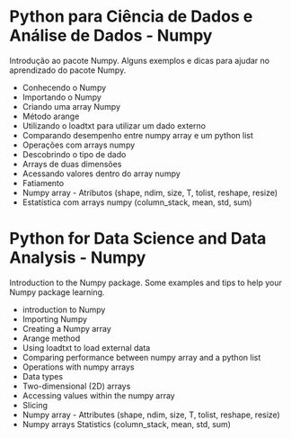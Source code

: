 # Python para Ciência de Dados e Análise de Dados - Numpy
 Introdução ao pacote Numpy. Alguns exemplos e dicas para ajudar no aprendizado do pacote Numpy.
 
- Conhecendo o Numpy
- Importando o Numpy
- Criando uma array Numpy
- Método arange
- Utilizando o loadtxt para utilizar um dado externo
- Comparando desempenho entre numpy array e um python list
- Operações com arrays numpy
- Descobrindo o tipo de dado
- Arrays de duas dimensões
- Acessando valores dentro do array numpy
- Fatiamento
- Numpy array - Atributos (shape, ndim, size, T, tolist, reshape, resize)
- Estatística com arrays numpy (column_stack, mean, std, sum)
 
 
 # Python for Data Science and Data Analysis - Numpy
 Introduction to the Numpy package. Some examples and tips to help your Numpy package learning.

- introduction to Numpy
- Importing Numpy
- Creating a Numpy array
- Arange method
- Using loadtxt to load external data
- Comparing performance between numpy array and a python list
- Operations with numpy arrays
- Data types
- Two-dimensional (2D) arrays
- Accessing values within the numpy array
- Slicing
- Numpy array - Attributes (shape, ndim, size, T, tolist, reshape, resize)
- Numpy arrays Statistics (column_stack, mean, std, sum)
